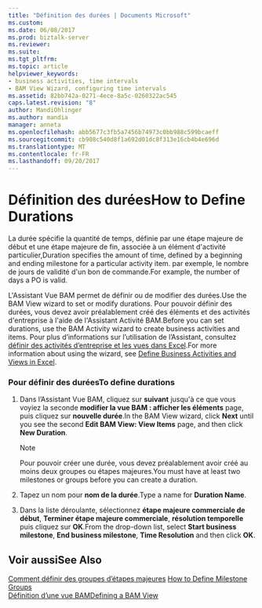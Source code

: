 ```yaml
---
title: "Définition des durées | Documents Microsoft"
ms.custom: 
ms.date: 06/08/2017
ms.prod: biztalk-server
ms.reviewer: 
ms.suite: 
ms.tgt_pltfrm: 
ms.topic: article
helpviewer_keywords:
- business activities, time intervals
- BAM View Wizard, configuring time intervals
ms.assetid: 82bb742a-0271-4ece-8a5c-0260322ac545
caps.latest.revision: "8"
author: MandiOhlinger
ms.author: mandia
manager: anneta
ms.openlocfilehash: abb5677c3fb5a7456b74973c0bb988c599bcaeff
ms.sourcegitcommit: cb908c540d8f1a692d01dc8f313e16cb4b4e696d
ms.translationtype: MT
ms.contentlocale: fr-FR
ms.lasthandoff: 09/20/2017
---
```

# <a name="how-to-define-durations"></a><span data-ttu-id="9675b-102">Définition des durées</span><span class="sxs-lookup"><span data-stu-id="9675b-102">How to Define Durations</span></span>
<span data-ttu-id="9675b-103">La durée spécifie la quantité de temps, définie par une étape majeure de début et une étape majeure de fin, associée à un élément d'activité particulier,</span><span class="sxs-lookup"><span data-stu-id="9675b-103">Duration specifies the amount of time, defined by a beginning and ending milestone for a particular activity item.</span></span> <span data-ttu-id="9675b-104">par exemple, le nombre de jours de validité d'un bon de commande.</span><span class="sxs-lookup"><span data-stu-id="9675b-104">For example, the number of days a PO is valid.</span></span>  
  
 <span data-ttu-id="9675b-105">L'Assistant Vue BAM permet de définir ou de modifier des durées.</span><span class="sxs-lookup"><span data-stu-id="9675b-105">Use the BAM View wizard to set or modify durations.</span></span> <span data-ttu-id="9675b-106">Pour pouvoir définir des durées, vous devez avoir préalablement créé des éléments et des activités d'entreprise à l'aide de l'Assistant Activité BAM.</span><span class="sxs-lookup"><span data-stu-id="9675b-106">Before you can set durations, use the BAM Activity wizard to create business activities and items.</span></span> <span data-ttu-id="9675b-107">Pour plus d’informations sur l’utilisation de l’Assistant, consultez [définir des activités d’entreprise et les vues dans Excel](../core/defining-business-activities-and-views-in-excel.md).</span><span class="sxs-lookup"><span data-stu-id="9675b-107">For more information about using the wizard, see [Define Business Activities and Views in Excel](../core/defining-business-activities-and-views-in-excel.md).</span></span>  
  
### <a name="to-define-durations"></a><span data-ttu-id="9675b-108">Pour définir des durées</span><span class="sxs-lookup"><span data-stu-id="9675b-108">To define durations</span></span>  
  
1.  <span data-ttu-id="9675b-109">Dans l’Assistant Vue BAM, cliquez sur **suivant** jusqu'à ce que vous voyiez la seconde **modifier la vue BAM : afficher les éléments** page, puis cliquez sur **nouvelle durée**.</span><span class="sxs-lookup"><span data-stu-id="9675b-109">In the BAM View wizard, click **Next** until you see the second **Edit BAM View: View Items** page, and then click **New Duration**.</span></span>  
  
    > [!NOTE]
    >  <span data-ttu-id="9675b-110">Pour pouvoir créer une durée, vous devez préalablement avoir créé au moins deux groupes ou étapes majeures.</span><span class="sxs-lookup"><span data-stu-id="9675b-110">You must have at least two milestones or groups before you can create a duration.</span></span>  
  
2.  <span data-ttu-id="9675b-111">Tapez un nom pour **nom de la durée**.</span><span class="sxs-lookup"><span data-stu-id="9675b-111">Type a name for **Duration Name**.</span></span>  
  
3.  <span data-ttu-id="9675b-112">Dans la liste déroulante, sélectionnez **étape majeure commerciale de début**, **Terminer étape majeure commerciale**, **résolution temporelle** puis cliquez sur **OK**.</span><span class="sxs-lookup"><span data-stu-id="9675b-112">From the drop-down list, select **Start business milestone**, **End business milestone**, **Time Resolution** and then click **OK**.</span></span>  
  
## <a name="see-also"></a><span data-ttu-id="9675b-113">Voir aussi</span><span class="sxs-lookup"><span data-stu-id="9675b-113">See Also</span></span>  
 <span data-ttu-id="9675b-114">[Comment définir des groupes d’étapes majeures](../core/how-to-define-milestone-groups.md) </span><span class="sxs-lookup"><span data-stu-id="9675b-114">[How to Define Milestone Groups](../core/how-to-define-milestone-groups.md) </span></span>  
 [<span data-ttu-id="9675b-115">Définition d’une vue BAM</span><span class="sxs-lookup"><span data-stu-id="9675b-115">Defining a BAM View</span></span>](../core/defining-a-bam-view.md)